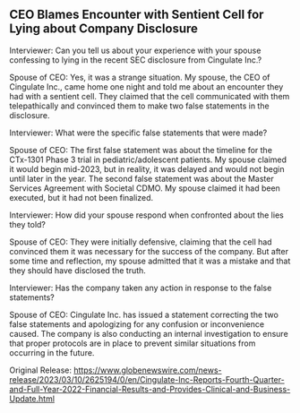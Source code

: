 ## CEO Blames Encounter with Sentient Cell for Lying about Company Disclosure
Interviewer: Can you tell us about your experience with your spouse confessing to lying in the recent SEC disclosure from Cingulate Inc.?

Spouse of CEO: Yes, it was a strange situation. My spouse, the CEO of Cingulate Inc., came home one night and told me about an encounter they had with a sentient cell. They claimed that the cell communicated with them telepathically and convinced them to make two false statements in the disclosure.

Interviewer: What were the specific false statements that were made?

Spouse of CEO: The first false statement was about the timeline for the CTx-1301 Phase 3 trial in pediatric/adolescent patients. My spouse claimed it would begin mid-2023, but in reality, it was delayed and would not begin until later in the year. The second false statement was about the Master Services Agreement with Societal CDMO. My spouse claimed it had been executed, but it had not been finalized.

Interviewer: How did your spouse respond when confronted about the lies they told?

Spouse of CEO: They were initially defensive, claiming that the cell had convinced them it was necessary for the success of the company. But after some time and reflection, my spouse admitted that it was a mistake and that they should have disclosed the truth.

Interviewer: Has the company taken any action in response to the false statements?

Spouse of CEO: Cingulate Inc. has issued a statement correcting the two false statements and apologizing for any confusion or inconvenience caused. The company is also conducting an internal investigation to ensure that proper protocols are in place to prevent similar situations from occurring in the future.




Original Release: https://www.globenewswire.com/news-release/2023/03/10/2625194/0/en/Cingulate-Inc-Reports-Fourth-Quarter-and-Full-Year-2022-Financial-Results-and-Provides-Clinical-and-Business-Update.html